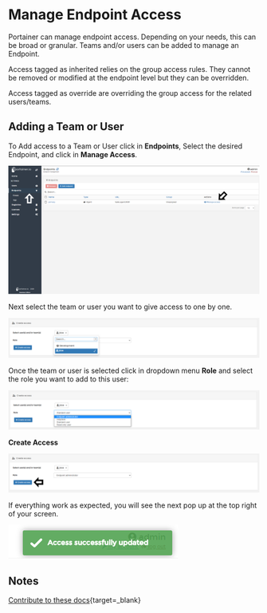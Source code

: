 # Manage Endpoint Access

Portainer can manage endpoint  access. Depending on your needs, this can be broad or granular. Teams and/or users can be added to manage an Endpoint.

Access tagged as inherited relies on the group access rules. They cannot be removed or modified at the endpoint level but they can be overridden.

Access tagged as override are overriding the group access for the related users/teams.

## Adding a Team or User

To Add access to a Team or User click in <b>Endpoints</b>, Select the desired Endpoint, and click in <b>Manage 
Access</b>.

![access](assets/access_1.png)

Next select the team or user you want to give access to one by one.

![access](assets/role2.png)

Once the team or user is selected click in dropdown menu <b>Role</b> and select the role you want to add to this user:

![access](assets/role1.png)

 <b>Create Access</b>

![access](assets/role3.png)

If everything work as expected, you will see the next pop up at the top right of your screen.

![access](assets/role4.png)

## Notes

[Contribute to these docs](https://github.com/portainer/portainer-docs/blob/master/contributing.md){target=_blank}